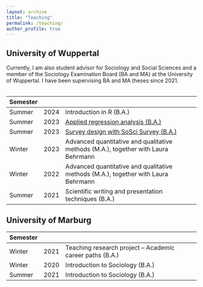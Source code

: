 ```yaml
---
layout: archive
title: "Teaching"
permalink: /teaching/
author_profile: true
---
```


<h2>University of Wuppertal</h2>
Currently, I am also student advisor for Sociology and Social Sciences and a member of the Sociology Examination Board (BA and MA) at the University of Wuppertal. I have been supervising BA and MA theses since 2021. <br> <br>


| Semester      |        |                                                              |
| --------------| ------ | ------------------------------------------------------------ |
| Summer    | 2024   | Introduction in R (B.A.)
| Summer    | 2023   | [Applied regression analysis (B.A.)](https://github.com/isabelhabicht/isabelhabicht.github.io/files/13809076/Syllabus_Angewandte.Regressionsanalysen.pdf)                          |
| Summer    | 2023   | [Survey design with SoSci Survey (B.A.)](https://github.com/isabelhabicht/isabelhabicht.github.io/files/13809081/Syllabus_Fragebogenkonstruktion.pdf)                       |
| Winter    | 2023   | Advanced quantitative and qualitative methods (M.A.), together with Laura Behrmann                   |
| Winter    | 2022   | Advanced quantitative and qualitative methods (M.A.), together with Laura Behrmann             |
| Summer    | 2021   | Scientific writing and presentation techniques (B.A.)         |

<h2>University of Marburg</h2>

| Semester      |        |                                                              |
| --------------| ------ | ------------------------------------------------------------ |
| Winter    | 2021   | Teaching research project – Academic career paths (B.A.)                          |
| Winter    | 2020   | Introduction to Sociology (B.A.)                         |
| Summer    | 2021   | Introduction to Sociology (B.A.)             |

